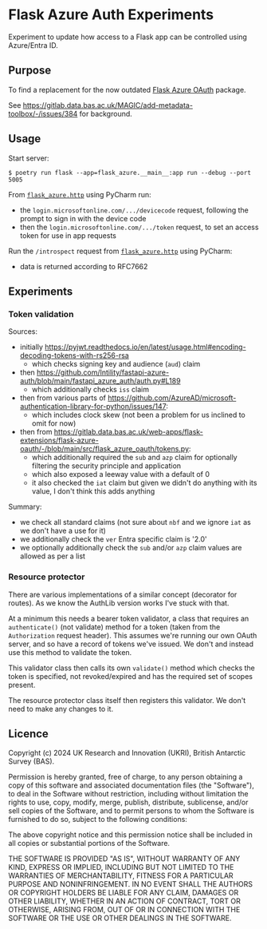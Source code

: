 # Flask Azure Auth Experiments

Experiment to update how access to a Flask app can be controlled using Azure/Entra ID.

## Purpose

To find a replacement for the now outdated
[Flask Azure OAuth](https://gitlab.data.bas.ac.uk/web-apps/flask-extensions/flask-azure-oauth) package.

See https://gitlab.data.bas.ac.uk/MAGIC/add-metadata-toolbox/-/issues/384 for background.

## Usage

Start server:

```
$ poetry run flask --app=flask_azure.__main__:app run --debug --port 5005
```

From [`flask_azure.http`](flask_azure.http) using PyCharm run:

- the `login.microsoftonline.com/.../devicecode` request, following the prompt to sign in with the device code
- then the `login.microsoftonline.com/.../token` request, to set an access token for use in app requests

Run the `/introspect` request from [`flask_azure.http`](flask_azure.http) using PyCharm:

- data is returned according to RFC7662

## Experiments

### Token validation

Sources:

- initially https://pyjwt.readthedocs.io/en/latest/usage.html#encoding-decoding-tokens-with-rs256-rsa
  - which checks signing key and audience (`aud`) claim
- then https://github.com/Intility/fastapi-azure-auth/blob/main/fastapi_azure_auth/auth.py#L189
  - which additionally checks `iss` claim
- then from various parts of https://github.com/AzureAD/microsoft-authentication-library-for-python/issues/147:
  - which includes clock skew (not been a problem for us inclined to omit for now)
- then from https://gitlab.data.bas.ac.uk/web-apps/flask-extensions/flask-azure-oauth/-/blob/main/src/flask_azure_oauth/tokens.py:
  - which additionally required the `sub` and `azp` claim for optionally filtering the security principle and application
  - which also exposed a leeway value with a default of 0
  - it also checked the `iat` claim but given we didn't do anything with its value, I don't think this adds anything

Summary:

- we check all standard claims (not sure about `nbf` and we ignore `iat` as we don't have a use for it)
- we additionally check the `ver` Entra specific claim is '2.0'
- we optionally additionally check the `sub` and/or `azp` claim values are allowed as per a list

### Resource protector

There are various implementations of a similar concept (decorator for routes). As we know the AuthLib version works I've
stuck with that.

At a minimum this needs a bearer token validator, a class that requires an `authenticate()` (not validate) method for a 
token (taken from the `Authorization` request header). This assumes we're running our own OAuth server, and so have a 
record of tokens we've issued. We don't and instead use this method to validate the token.

This validator class then calls its own `validate()` method which checks the token is specified, not revoked/expired 
and has the required set of scopes present.

The resource protector class itself then registers this validator. We don't need to make any changes to it.

## Licence

Copyright (c) 2024 UK Research and Innovation (UKRI), British Antarctic Survey (BAS).

Permission is hereby granted, free of charge, to any person obtaining a copy
of this software and associated documentation files (the "Software"), to deal
in the Software without restriction, including without limitation the rights
to use, copy, modify, merge, publish, distribute, sublicense, and/or sell
copies of the Software, and to permit persons to whom the Software is
furnished to do so, subject to the following conditions:

The above copyright notice and this permission notice shall be included in all
copies or substantial portions of the Software.

THE SOFTWARE IS PROVIDED "AS IS", WITHOUT WARRANTY OF ANY KIND, EXPRESS OR
IMPLIED, INCLUDING BUT NOT LIMITED TO THE WARRANTIES OF MERCHANTABILITY,
FITNESS FOR A PARTICULAR PURPOSE AND NONINFRINGEMENT. IN NO EVENT SHALL THE
AUTHORS OR COPYRIGHT HOLDERS BE LIABLE FOR ANY CLAIM, DAMAGES OR OTHER
LIABILITY, WHETHER IN AN ACTION OF CONTRACT, TORT OR OTHERWISE, ARISING FROM,
OUT OF OR IN CONNECTION WITH THE SOFTWARE OR THE USE OR OTHER DEALINGS IN THE
SOFTWARE.

